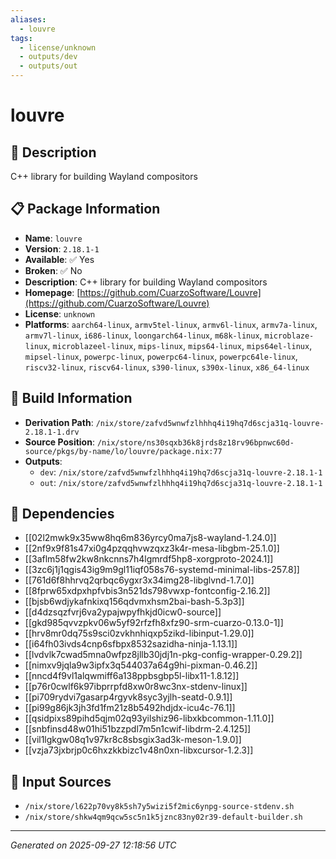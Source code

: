 ```yaml
---
aliases:
  - louvre
tags:
  - license/unknown
  - outputs/dev
  - outputs/out
---
```


# louvre

## 📝 Description

C++ library for building Wayland compositors

## 📋 Package Information

- **Name**: `louvre`
- **Version**: `2.18.1-1`
- **Available**: ✅ Yes
- **Broken**: ✅ No
- **Description**: C++ library for building Wayland compositors
- **Homepage**: [https://github.com/CuarzoSoftware/Louvre](https://github.com/CuarzoSoftware/Louvre)
- **License**: `unknown`
- **Platforms**: `aarch64-linux`, `armv5tel-linux`, `armv6l-linux`, `armv7a-linux`, `armv7l-linux`, `i686-linux`, `loongarch64-linux`, `m68k-linux`, `microblaze-linux`, `microblazeel-linux`, `mips-linux`, `mips64-linux`, `mips64el-linux`, `mipsel-linux`, `powerpc-linux`, `powerpc64-linux`, `powerpc64le-linux`, `riscv32-linux`, `riscv64-linux`, `s390-linux`, `s390x-linux`, `x86_64-linux`

## 🔧 Build Information

- **Derivation Path**: `/nix/store/zafvd5wnwfzlhhhq4i19hq7d6scja31q-louvre-2.18.1-1.drv`
- **Source Position**: `/nix/store/ns30sqxb36k8jrds8z18rv96bpnwc60d-source/pkgs/by-name/lo/louvre/package.nix:77`
- **Outputs**:
  - `dev`:  `/nix/store/zafvd5wnwfzlhhhq4i19hq7d6scja31q-louvre-2.18.1-1`
  - `out`:  `/nix/store/zafvd5wnwfzlhhhq4i19hq7d6scja31q-louvre-2.18.1-1`

## 🔗 Dependencies

- [[02l2mwk9x35ww8hq6m836yrcy0ma7js8-wayland-1.24.0]]
- [[2nf9x9f81s47xi0g4pzqqhvwzqxz3k4r-mesa-libgbm-25.1.0]]
- [[3aflm58fw2kw8nkcnns7h4lgmrdf5hp8-xorgproto-2024.1]]
- [[3zc6j1j1qgis43ig9m9gl11iqf058s76-systemd-minimal-libs-257.8]]
- [[761d6f8hhrvq2qrbqc6ygxr3x34img28-libglvnd-1.7.0]]
- [[8fprw65xdpxhpfvbis3n521ds798vwxp-fontconfig-2.16.2]]
- [[bjsb6wdjykafnkixq156qdvmxhsm2bai-bash-5.3p3]]
- [[d4dzsqzfvrj6va2ypajwpyfhkjd0icw0-source]]
- [[gkd985qvvzpkv06w5yf92rfzfh8xfz90-srm-cuarzo-0.13.0-1]]
- [[hrv8mr0dq75s9sci0zvkhnhiqxp5zikd-libinput-1.29.0]]
- [[i64fh03ivds4cnp6sfbpx8532sazidha-ninja-1.13.1]]
- [[lvdvlk7cwad5mna0wfpz8jllb30jdj1n-pkg-config-wrapper-0.29.2]]
- [[nimxv9jqla9w3ipfx3q544037a64g9hi-pixman-0.46.2]]
- [[nncd4f9vl1alqwmiff6a138ppbsgbp5l-libx11-1.8.12]]
- [[p76r0cwlf6k97ibprrpfd8xw0r8wc3nx-stdenv-linux]]
- [[pi709rydvi7gasarp4rgyvk8syc3yjlh-seatd-0.9.1]]
- [[pi99g86jk3jh3fd1fm21z8b5492hdjdx-icu4c-76.1]]
- [[qsidpixs89pihd5qjm02q93yilshiz96-libxkbcommon-1.11.0]]
- [[snbfinsd48w01hi51bzzpdl7m5n1cwif-libdrm-2.4.125]]
- [[vil1lgkgw08q1v97kr8c8sbsgix3ad3k-meson-1.9.0]]
- [[vzja73jxbrjp0c6hxzkkbizc1v48n0xn-libxcursor-1.2.3]]

## 📁 Input Sources

- `/nix/store/l622p70vy8k5sh7y5wizi5f2mic6ynpg-source-stdenv.sh`
- `/nix/store/shkw4qm9qcw5sc5n1k5jznc83ny02r39-default-builder.sh`

---
*Generated on 2025-09-27 12:18:56 UTC*
